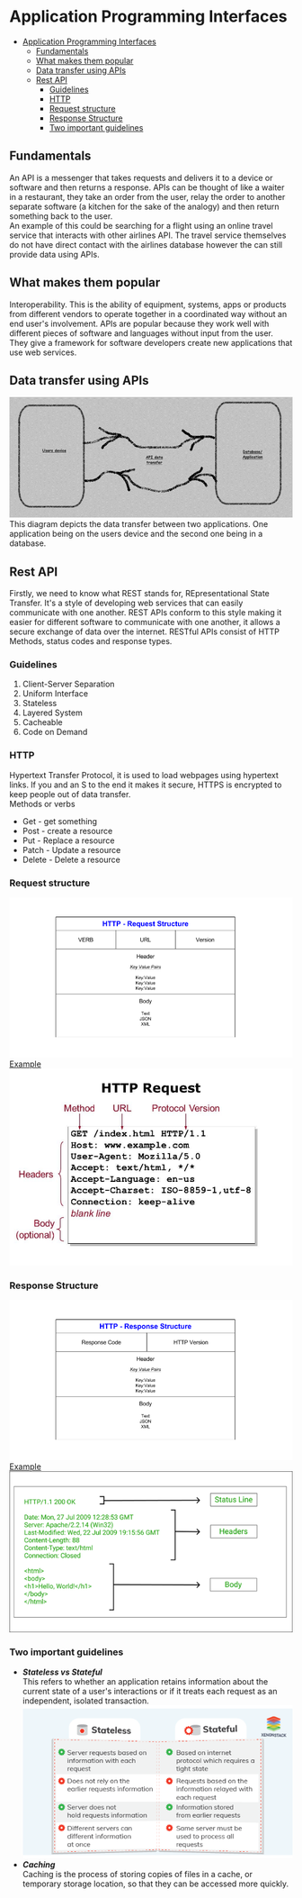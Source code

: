 # Application Programming Interfaces
- [Application Programming Interfaces](#application-programming-interfaces)
  - [Fundamentals](#fundamentals)
  - [What makes them popular](#what-makes-them-popular)
  - [Data transfer using APIs](#data-transfer-using-apis)
  - [Rest API](#rest-api)
    - [Guidelines](#guidelines)
    - [HTTP](#http)
    - [Request structure](#request-structure)
    - [Response Structure](#response-structure)
    - [Two important guidelines](#two-important-guidelines)

## Fundamentals
An API is a messenger that takes requests and delivers it to a device or software and then returns a response.
APIs can be thought of like a waiter in a restaurant, they take an order from the user, relay the order to another separate software (a kitchen for the sake of the analogy) and then return something back to the user.<br>
An example of this could be searching for a flight using an online travel service that interacts with other airlines API. The travel service themselves do not have direct contact with the airlines database however the can still provide data using APIs.

## What makes them popular
Interoperability.
This is the ability of equipment, systems, apps or products from different vendors to operate together in a coordinated way without an end user's involvement.
APIs are popular because they work well with different pieces of software and languages without input from the user. They give a framework for software developers create new applications that use web services.

## Data transfer using APIs
![img.png](images%2Fimg.png)
This diagram depicts the data transfer between two applications. One application being on the users device and the second one being in a database.

## Rest API
Firstly, we need to know what REST stands for, REpresentational State Transfer. It's a style of developing web services that can easily communicate with one another. REST APIs conform to this style making it easier for different software to communicate with one another, it allows a secure exchange of data over the internet. RESTful APIs consist of HTTP Methods, status codes and response types.

### Guidelines
1. Client-Server Separation
2. Uniform Interface
3. Stateless
4. Layered System
5. Cacheable
6. Code on Demand


### HTTP
Hypertext Transfer Protocol, it is used to load webpages using hypertext links. If you and an S to the end it makes it secure, HTTPS is encrypted to keep people out of data transfer.<br>
Methods or verbs
  * Get - get something
  * Post - create a resource
  * Put - Replace a resource
  * Patch - Update a resource
  * Delete - Delete a resource

### Request structure
![img_1.png](images%2Fimg_1.png)
<br><ins>Example<ins><br>
![img_4.png](images%2Fimg_4.png)


### Response Structure
![img_2.png](images%2Fimg_2.png)
<br><ins>Example<ins><br>
![img_3.png](images%2Fimg_3.png)

### Two important guidelines

- ***Stateless vs Stateful***<br>
This refers to whether an application retains information about the current state of a user's interactions or if it treats each request as an independent, isolated transaction.<br>
![img_5.png](images%2Fimg_5.png)<br>
- ***Caching***<br>
Caching is the process of storing copies of files in a cache, or temporary storage location, so that they can be accessed more quickly.
